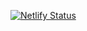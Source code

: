 [![Netlify Status](https://api.netlify.com/api/v1/badges/888c402f-aa6b-4877-abd3-91b9cf21fd53/deploy-status)](https://app.netlify.com/sites/mellow-rolypoly-77b458/deploys)